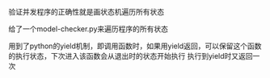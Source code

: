 验证并发程序的正确性就是画状态机遍历所有状态

给了一个model-checker.py来遍历程序的所有状态

用到了python的yield机制，即调用函数时，如果用yield返回，可以保留这个函数的执行状态，下次进入该函数会从退出时的状态开始执行
执行到yield时又返回一次